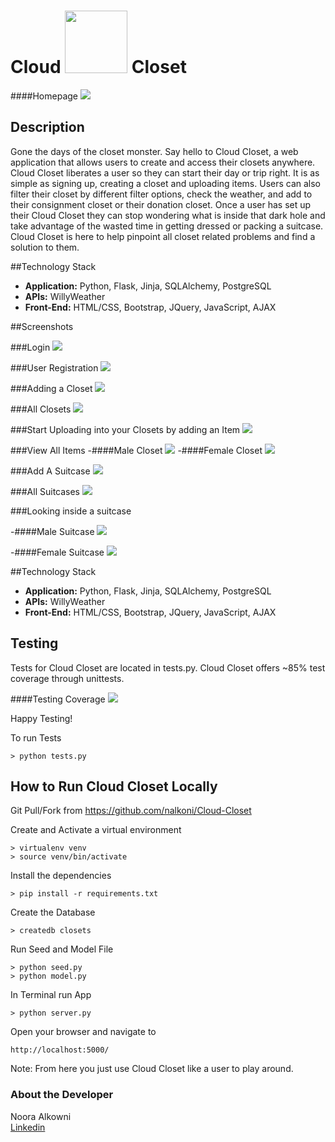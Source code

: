 # Cloud <img width=100 src="/static/images/cloud_closet_logo.png"> Closet

####Homepage
<img src="/static/images/homepage.png">


## Description

Gone the days of the closet monster. Say hello to Cloud Closet, a web application that allows users to create and access their closets anywhere. Cloud Closet liberates a user so they can start their day or trip right. It is as simple as signing up, creating a closet and uploading items. Users can also filter their closet by different filter options, check the weather, and add to their consignment closet or their donation closet. Once a user has set up their Cloud Closet they can stop wondering what is inside that dark hole and take advantage of the wasted time in getting dressed or packing a suitcase. Cloud Closet is here to help pinpoint all closet related problems and find a solution to them.

##Technology Stack

- **Application:** Python, Flask, Jinja, SQLAlchemy, PostgreSQL
- **APIs:** WillyWeather
- **Front-End:** HTML/CSS, Bootstrap, JQuery, JavaScript, AJAX


##Screenshots

###Login
<img src="/static/images/login.png">


###User Registration 
<img src="/static/images/register.png">


###Adding a Closet
<img src="/static/images/add_closet.png">


###All Closets
<img src="/static/images/closets.png">


###Start Uploading into your Closets by adding an Item
<img src="/static/images/add_item.png">


###View All Items
-####Male Closet
<img src="/static/images/m_view_all_items.png">
-####Female Closet
<img src="/static/images/f_view_items.png">


###Add A Suitcase
<img src="/static/images/start_suitcase.png">


###All Suitcases
<img src="/static/images/all_suitcases.png">


###Looking inside a suitcase

-####Male Suitcase
<img src="/static/images/m_suitcase.png">

-####Female Suitcase
<img src="/static/images/f_suitcase.png">



##Technology Stack

- **Application:** Python, Flask, Jinja, SQLAlchemy, PostgreSQL
- **APIs:** WillyWeather
- **Front-End:** HTML/CSS, Bootstrap, JQuery, JavaScript, AJAX


## Testing

Tests for Cloud Closet are located in tests.py. Cloud Closet offers ~85% test coverage through unittests.

####Testing Coverage
<img src="/static/images/testing.png">

Happy Testing! 

To run Tests 

```
> python tests.py
```

## How to Run Cloud Closet Locally

Git Pull/Fork from https://github.com/nalkoni/Cloud-Closet


Create and Activate a virtual environment 

```
> virtualenv venv
> source venv/bin/activate
```

Install the dependencies

```
> pip install -r requirements.txt
```

Create the Database

```
> createdb closets
```

Run Seed and Model File

```
> python seed.py
> python model.py
```

In Terminal run App
```
> python server.py
```


Open your browser and navigate to 

```
http://localhost:5000/
```

Note: From here you just use Cloud Closet like a user to play around.




### About the Developer    
Noora Alkowni       
[Linkedin](https://www.linkedin.com/in/nooraalkoni)    
 


